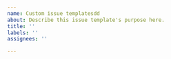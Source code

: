 ```yaml
---
name: Custom issue templatesdd
about: Describe this issue template's purpose here.
title: ''
labels: ''
assignees: ''

---
```



